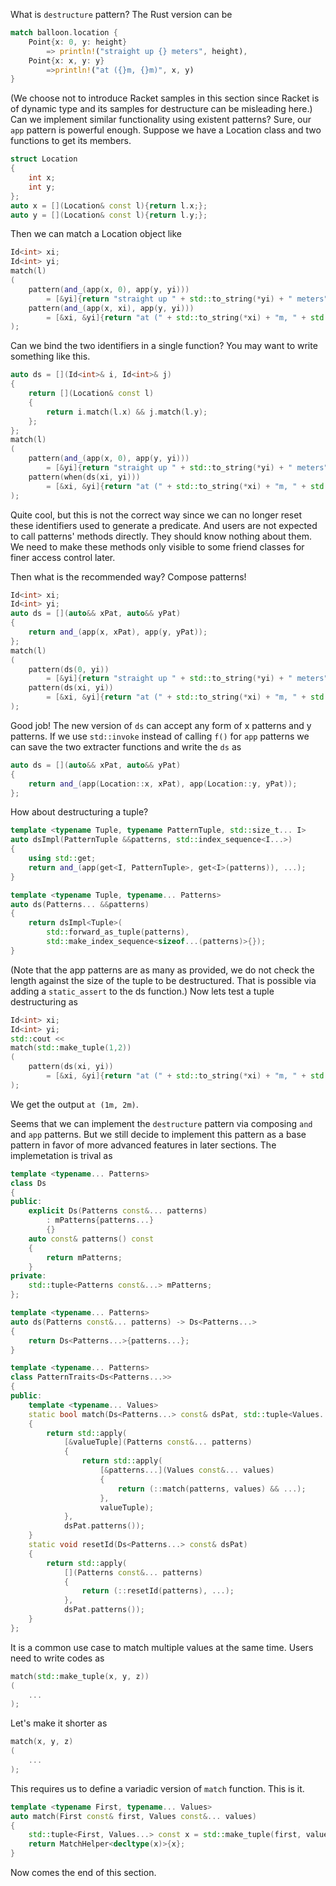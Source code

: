 What is `destructure` pattern?
The Rust version can be
```Rust
match balloon.location {
    Point{x: 0, y: height}
        => println!("straight up {} meters", height),
    Point{x: x, y: y}
        =>println!("at ({}m, {}m)", x, y)
}
```
(We choose not to introduce Racket samples in this section since Racket is of dynamic type and its samples for destructure can be misleading here.)
Can we implement similar functionality using existent patterns?
Sure, our `app` pattern is powerful enough.
Suppose we have a Location class and two functions to get its members.
```C++
struct Location
{
    int x;
    int y;
};
auto x = [](Location& const l){return l.x;};
auto y = [](Location& const l){return l.y;};
```
Then we can match a Location object like
```C++
Id<int> xi;
Id<int> yi;
match(l)
(
    pattern(and_(app(x, 0), app(y, yi)))
        = [&yi]{return "straight up " + std::to_string(*yi) + " meters";},
    pattern(and_(app(x, xi), app(y, yi)))
        = [&xi, &yi]{return "at (" + std::to_string(*xi) + "m, " + std::to_string(*yi) + "m)";}
);
```
Can we bind the two identifiers in a single function?
You may want to write something like this.
```C++
auto ds = [](Id<int>& i, Id<int>& j)
{
    return [](Location& const l)
    {
        return i.match(l.x) && j.match(l.y);
    };
};
match(l)
(
    pattern(and_(app(x, 0), app(y, yi)))
        = [&yi]{return "straight up " + std::to_string(*yi) + " meters";},
    pattern(when(ds(xi, yi)))
        = [&xi, &yi]{return "at (" + std::to_string(*xi) + "m, " + std::to_string(*yi) + "m)";}
);
```
Quite cool, but this is not the correct way since we can no longer reset these identifiers used to generate a predicate.
And users are not expected to call patterns' methods directly. They should know nothing about them.
We need to make these methods only visible to some friend classes for finer access control later.

Then what is the recommended way? Compose patterns!

```C++
Id<int> xi;
Id<int> yi;
auto ds = [](auto&& xPat, auto&& yPat)
{
    return and_(app(x, xPat), app(y, yPat));
};
match(l)
(
    pattern(ds(0, yi))
        = [&yi]{return "straight up " + std::to_string(*yi) + " meters";},
    pattern(ds(xi, yi))
        = [&xi, &yi]{return "at (" + std::to_string(*xi) + "m, " + std::to_string(*yi) + "m)";}
);
```
Good job! The new version of `ds` can accept any form of x patterns and y patterns.
If we use `std::invoke` instead of calling `f()` for `app` patterns we can save the two extracter functions and write the `ds` as
```C++
auto ds = [](auto&& xPat, auto&& yPat)
{
    return and_(app(Location::x, xPat), app(Location::y, yPat));
};
```
How about destructuring a tuple?
```C++
template <typename Tuple, typename PatternTuple, std::size_t... I>
auto dsImpl(PatternTuple &&patterns, std::index_sequence<I...>)
{
    using std::get;
    return and_(app(get<I, PatternTuple>, get<I>(patterns)), ...);
}

template <typename Tuple, typename... Patterns>
auto ds(Patterns... &&patterns)
{
    return dsImpl<Tuple>(
        std::forward_as_tuple(patterns),
        std::make_index_sequence<sizeof...(patterns)>{});
}
```
(Note that the app patterns are as many as provided, we do not check the length against the size of the tuple to be destructured. That is possible via adding a `static_assert` to the ds function.)
Now lets test a tuple destructuring as 
```C++
Id<int> xi;
Id<int> yi;
std::cout <<
match(std::make_tuple(1,2))
(
    pattern(ds(xi, yi))
        = [&xi, &yi]{return "at (" + std::to_string(*xi) + "m, " + std::to_string(*yi) + "m)";}
);
```
We get the output `at (1m, 2m)`.

Seems that we can implement the `destructure` pattern via composing `and` and `app` patterns.
But we still decide to implement this pattern as a base pattern in favor of more advanced features in later sections.
The implemetation is trival as
```C++
template <typename... Patterns>
class Ds
{
public:
    explicit Ds(Patterns const&... patterns)
        : mPatterns{patterns...}
        {}
    auto const& patterns() const
    {
        return mPatterns;
    }
private:
    std::tuple<Patterns const&...> mPatterns;
};

template <typename... Patterns>
auto ds(Patterns const&... patterns) -> Ds<Patterns...>
{
    return Ds<Patterns...>{patterns...};
}

template <typename... Patterns>
class PatternTraits<Ds<Patterns...>>
{
public:
    template <typename... Values>
    static bool match(Ds<Patterns...> const& dsPat, std::tuple<Values...> const& valueTuple)
    {
        return std::apply(
            [&valueTuple](Patterns const&... patterns)
            {
                return std::apply(
                    [&patterns...](Values const&... values)
                    {
                        return (::match(patterns, values) && ...);
                    },
                    valueTuple);
            },
            dsPat.patterns());
    }
    static void resetId(Ds<Patterns...> const& dsPat)
    {
        return std::apply(
            [](Patterns const&... patterns)
            {
                return (::resetId(patterns), ...);
            },
            dsPat.patterns());
    }
};
```

It is a common use case to match multiple values at the same time.
Users need to write codes as
```C++
match(std::make_tuple(x, y, z))
(
    ...
);
```
Let's make it shorter as
```C++
match(x, y, z)
(
    ...
);
```
This requires us to define a variadic version of `match` function.
This is it.
```C++
template <typename First, typename... Values>
auto match(First const& first, Values const&... values)
{
    std::tuple<First, Values...> const x = std::make_tuple(first, values...);
    return MatchHelper<decltype(x)>{x};
}
```
Now comes the end of this section.